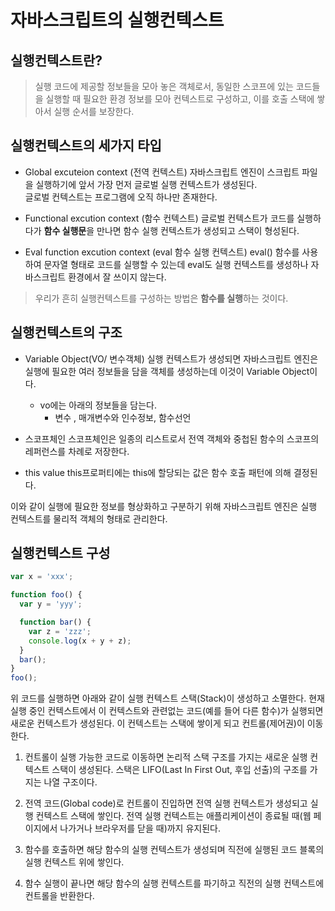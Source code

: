 # 자바스크립트의 실행컨텍스트

## 실행컨텍스트란?

> 실행 코드에 제공할 정보들을 모아 놓은 객체로서, 동일한 스코프에 있는 코드들을 실행할 때 필요한 환경 정보를 모아 컨텍스트로 구성하고, 이를 호출 스택에 쌓아서 실행 순서를 보장한다.

## 실행컨텍스트의 세가지 타입

- Global excuteion context (전역 컨텍스트)
  자바스크립트 엔진이 스크립트 파일을 실행하기에 앞서 가장 먼저 글로벌 실행 컨텍스트가 생성된다.  
  글로벌 컨텍스트는 프로그램에 오직 하나만 존재한다.

- Functional excution context (함수 컨텍스트)
  글로벌 컨텍스트가 코드를 실행하다가 **함수 실행문**을 만나면 함수 실행 컨텍스트가 생성되고 스택이 형성된다.

- Eval function excution context (eval 함수 실행 컨텍스트)
  eval() 함수를 사용하여 문자열 형태로 코드를 실행할 수 있는데 eval도 실행 컨텍스트를 생성하나 자바스크립트 환경에서 잘 쓰이지 않는다.

> 우리가 흔히 실행컨텍스트를 구성하는 방법은 **함수를 실행**하는 것이다.

## 실행컨텍스트의 구조

- Variable Object(VO/ 변수객체)
  실행 컨텍스트가 생성되면 자바스크립트 엔진은 실행에 필요한 여러 정보들을 담을 객체를 생성하는데 이것이 Variable Object이다.

  - vo에는 아래의 정보들을 담는다.
    - 변수 , 매개변수와 인수정보, 함수선언

- 스코프체인
  스코프체인은 일종의 리스트로서 전역 객체와 중첩된 함수의 스코프의 레퍼런스를 차례로 저장한다.

- this value
  this프로퍼티에는 this에 할당되는 값은 함수 호출 패턴에 의해 결정된다.

이와 같이 실행에 필요한 정보를 형상화하고 구분하기 위해 자바스크립트 엔진은 실행 컨텍스트를 물리적 객체의 형태로 관리한다.

## 실행컨텍스트 구성

```javascript
var x = 'xxx';

function foo() {
  var y = 'yyy';

  function bar() {
    var z = 'zzz';
    console.log(x + y + z);
  }
  bar();
}
foo();
```

위 코드를 실행하면 아래와 같이 실행 컨텍스트 스택(Stack)이 생성하고 소멸한다. 현재 실행 중인 컨텍스트에서 이 컨텍스트와 관련없는 코드(예를 들어 다른 함수)가 실행되면 새로운 컨텍스트가 생성된다. 이 컨텍스트는 스택에 쌓이게 되고 컨트롤(제어권)이 이동한다.

1. 컨트롤이 실행 가능한 코드로 이동하면 논리적 스택 구조를 가지는 새로운 실행 컨텍스트 스택이 생성된다. 스택은 LIFO(Last In First Out, 후입 선출)의 구조를 가지는 나열 구조이다.

2. 전역 코드(Global code)로 컨트롤이 진입하면 전역 실행 컨텍스트가 생성되고 실행 컨텍스트 스택에 쌓인다. 전역 실행 컨텍스트는 애플리케이션이 종료될 때(웹 페이지에서 나가거나 브라우저를 닫을 때)까지 유지된다.

3. 함수를 호출하면 해당 함수의 실행 컨텍스트가 생성되며 직전에 실행된 코드 블록의 실행 컨텍스트 위에 쌓인다.

4. 함수 실행이 끝나면 해당 함수의 실행 컨텍스트를 파기하고 직전의 실행 컨텍스트에 컨트롤을 반환한다.
